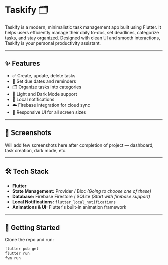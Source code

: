 # Taskify 🗂️

Taskify is a modern, minimalistic task management app built using Flutter. It helps users efficiently manage their daily to-dos, set deadlines, categorize tasks, and stay organized. Designed with clean UI and smooth interactions, Taskify is your personal productivity assistant.

---

## ✨ Features

- ✅ Create, update, delete tasks
- 📅 Set due dates and reminders
- 🗂️ Organize tasks into categories
- 🌙 Light and Dark Mode support
- 🔔 Local notifications
- ☁️ Firebase integration for cloud sync
- 📱 Responsive UI for all screen sizes

---

## 📱 Screenshots

Will add few screenshots here after completion of project — dashboard, task creation, dark mode, etc.

---

## 🛠️ Tech Stack

- **Flutter**
- **State Management:** Provider / Bloc *(Going to choose one of these)*
- **Database:** Firebase Firestore / SQLite *(Start with firebase support)*
- **Local Notifications:** `flutter_local_notifications`
- **Animations & UI:** Flutter's built-in animation framework

---

## 🚀 Getting Started

Clone the repo and run:

```bash
flutter pub get
flutter run
fvm run

